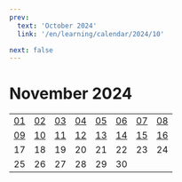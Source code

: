 ```yaml
---
prev:
  text: 'October 2024'
  link: '/en/learning/calendar/2024/10'

next: false
---
```


# November 2024

<table class="calendar">
	<tr>
		<td><a href=/en/learning/prob/2024/11/01>01</a><br><Badge type="tip" text="Def"/></td>
		<td><a href=/en/learning/prob/2024/11/02>02</a><br><Badge type="warning" text="Play"/></td>
		<td><a href=/en/learning/prob/2024/11/03>03</a><br><Badge type="danger" text="Bid"/></td>
		<td><a href=/en/learning/prob/2024/11/04>04</a><br><Badge type="warning" text="Play"/></td>
		<td><a href=/en/learning/prob/2024/11/05>05</a><br><Badge type="tip" text="Def"/></td>
		<td><a href=/en/learning/prob/2024/11/06>06</a><br><Badge type="danger" text="Bid"/></td>
		<td><a href=/en/learning/prob/2024/11/07>07</a><br><Badge type="warning" text="Play"/></td>
		<td><a href=/en/learning/prob/2024/11/08>08</a><br><Badge type="warning" text="Play"/></td>
	</tr>
	<tr>
		<td><a href=/en/learning/prob/2024/11/09>09</a><br><Badge type="warning" text="Play"/></td>
		<td><a href=/en/learning/prob/2024/11/10>10</a><br><Badge type="danger" text="Bid"/></td>
		<td><a href=/en/learning/prob/2024/11/11>11</a><br><Badge type="warning" text="Play"/></td>
		<td><a href=/en/learning/prob/2024/11/12>12</a><br><Badge type="tip" text="Def"/></td>
		<td><a href=/en/learning/prob/2024/11/13>13</a><br><Badge type="danger" text="Bid"/></td>
		<td><a href=/en/learning/prob/2024/11/14>14</a><br><Badge type="tip" text="Def"/></td>
		<td><a href=/en/learning/prob/2024/11/15>15</a><br><Badge type="warning" text="Play"/></td>
		<td><a href=/en/learning/prob/2024/11/16>16</a><br><Badge type="warning" text="Play"/></td>
	</tr>
	<tr>
		<td>17</td>
		<td>18</td>
		<td>19</td>
		<td>20</td>
		<td>21</td>
		<td>22</td>
		<td>23</td>
		<td>24</td>
	</tr>
    <tr>
        <td>25</td>
		<td>26</td>
		<td>27</td>
		<td>28</td>
		<td>29</td>
		<td>30</td>
		<td></td>
		<td></td>
	</tr>
</table>

<Badge type="info" text="Learning &uarr;"/> [<Badge type="tip" text="Practice ->"/>](/en/practice/calendar/2024/11)
